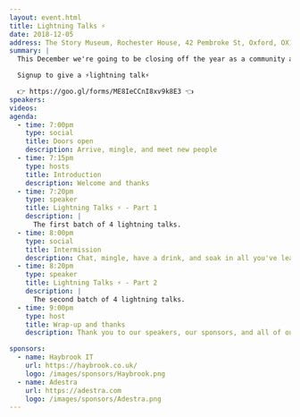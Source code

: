 ```yaml
---
layout: event.html
title: Lightning Talks ⚡️
date: 2018-12-05
address: The Story Museum, Rochester House, 42 Pembroke St, Oxford, OX11BP
summary: |
  This December we're going to be closing off the year as a community and inviting all our wonderful members to come and give a short lightning talk (max 10 minutes).

  Signup to give a ⚡️lightning talk⚡️

  👉 https://goo.gl/forms/ME8IeCCnI8xv9k8E3 👈
speakers:
videos:
agenda:
  - time: 7:00pm
    type: social
    title: Doors open
    description: Arrive, mingle, and meet new people
  - time: 7:15pm
    type: hosts
    title: Introduction
    description: Welcome and thanks
  - time: 7:20pm
    type: speaker
    title: Lightning Talks ⚡️ - Part 1
    description: |
      The first batch of 4 lightning talks.
  - time: 8:00pm
    type: social
    title: Intermission
    description: Chat, mingle, have a drink, and soak in all you've learned so far.
  - time: 8:20pm
    type: speaker
    title: Lightning Talks ⚡️ - Part 2
    description: |
      The second batch of 4 lightning talks.
  - time: 9:00pm
    type: host
    title: Wrap-up and thanks
    description: Thank you to our speakers, our sponsors, and all of our attendees.

sponsors:
  - name: Haybrook IT
    url: https://haybrook.co.uk/
    logo: /images/sponsors/Haybrook.png
  - name: Adestra
    url: https://adestra.com
    logo: /images/sponsors/Adestra.png
---
```

